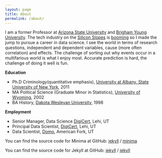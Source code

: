 ```yaml
---
layout: page
title: About
permalink: /about/
---
```


I am a former Professor at [Arizona State University](https://ccj.asu.edu) and [Brigham Young University](https://sociology.byu.edu).
The tech industry on the [Silicon Slopes](https://siliconslopes.com) is [booming](https://www.utahbusiness.com/tech-silicon-slopes/) 
so I made the jump to pursue a career in data science. I see the world in terms of research questions, independent and 
dependent variables, cause (more often correlation) and effects. The challenge of sorting out why events occur in a 
multifarious world is what I enjoy most. Accurate prediction is hard, the challenge of doing it well is fun.


**Education**
* Ph.D Criminology(quantitative emphasis), [University at Albany, State University of New York](https://www.albany.edu/scj/), 2011
* MA Political Science (Graduate Minor in Statistics), [University of Wyoming](http://www.uwyo.edu/pols/), 2002
* BA History, [Dakota Wesleyan University](https://www.dwu.edu/academics/majors-minors/history), 1998

**Employment**
* Senior Manager, Data Science [DigiCert](www.digicert.com), Lehi, UT
* Principal Data Scientist, [DigiCert](www.digicert.com), Lehi, UT
* Data Scientist, [Domo](www.domo.com), American Fork, UT

You can find the source code for Minima at GitHub:
[jekyll][jekyll-organization] /
[minima](https://github.com/jekyll/minima)

You can find the source code for Jekyll at GitHub:
[jekyll][jekyll-organization] /
[jekyll](https://github.com/jekyll/jekyll)


[jekyll-organization]: https://github.com/jekyll
